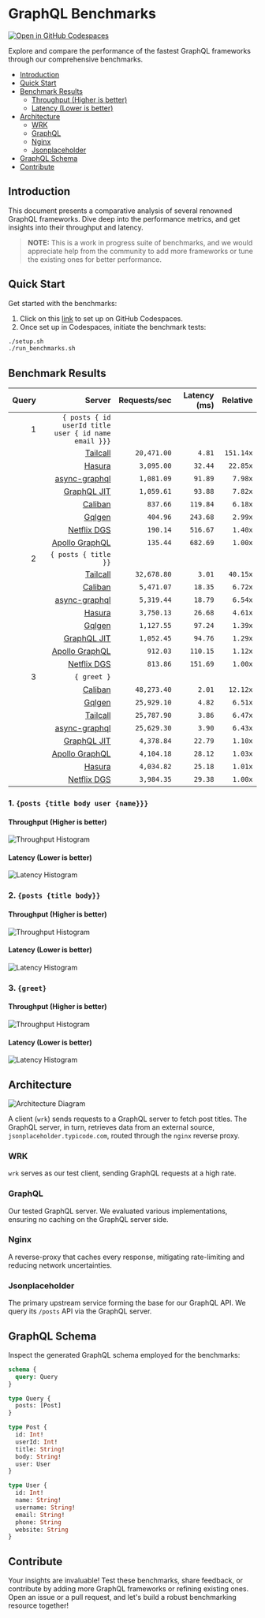 # GraphQL Benchmarks <!-- omit from toc -->

[![Open in GitHub Codespaces](https://github.com/codespaces/badge.svg)](https://codespaces.new/tailcallhq/graphql-benchmarks)

Explore and compare the performance of the fastest GraphQL frameworks through our comprehensive benchmarks.

- [Introduction](#introduction)
- [Quick Start](#quick-start)
- [Benchmark Results](#benchmark-results)
  - [Throughput (Higher is better)](#throughput-higher-is-better)
  - [Latency (Lower is better)](#latency-lower-is-better)
- [Architecture](#architecture)
  - [WRK](#wrk)
  - [GraphQL](#graphql)
  - [Nginx](#nginx)
  - [Jsonplaceholder](#jsonplaceholder)
- [GraphQL Schema](#graphql-schema)
- [Contribute](#contribute)

[Tailcall]: https://github.com/tailcallhq/tailcall
[Gqlgen]: https://github.com/99designs/gqlgen
[Apollo GraphQL]: https://github.com/apollographql/apollo-server
[Netflix DGS]: https://github.com/netflix/dgs-framework
[Caliban]: https://github.com/ghostdogpr/caliban
[async-graphql]: https://github.com/async-graphql/async-graphql
[Hasura]: https://github.com/hasura/graphql-engine
[GraphQL JIT]: https://github.com/zalando-incubator/graphql-jit

## Introduction

This document presents a comparative analysis of several renowned GraphQL frameworks. Dive deep into the performance metrics, and get insights into their throughput and latency.

> **NOTE:** This is a work in progress suite of benchmarks, and we would appreciate help from the community to add more frameworks or tune the existing ones for better performance.

## Quick Start

Get started with the benchmarks:

1. Click on this [link](https://codespaces.new/tailcallhq/graphql-benchmarks) to set up on GitHub Codespaces.
2. Once set up in Codespaces, initiate the benchmark tests:

```bash
./setup.sh
./run_benchmarks.sh
```

## Benchmark Results

<!-- PERFORMANCE_RESULTS_START -->

| Query | Server | Requests/sec | Latency (ms) | Relative |
|-------:|--------:|--------------:|--------------:|---------:|
| 1 | `{ posts { id userId title user { id name email }}}` |
|| [Tailcall] | `20,471.00` | `4.81` | `151.14x` |
|| [Hasura] | `3,095.00` | `32.44` | `22.85x` |
|| [async-graphql] | `1,081.09` | `91.89` | `7.98x` |
|| [GraphQL JIT] | `1,059.61` | `93.88` | `7.82x` |
|| [Caliban] | `837.66` | `119.84` | `6.18x` |
|| [Gqlgen] | `404.96` | `243.68` | `2.99x` |
|| [Netflix DGS] | `190.14` | `516.67` | `1.40x` |
|| [Apollo GraphQL] | `135.44` | `682.69` | `1.00x` |
| 2 | `{ posts { title }}` |
|| [Tailcall] | `32,678.80` | `3.01` | `40.15x` |
|| [Caliban] | `5,471.07` | `18.35` | `6.72x` |
|| [async-graphql] | `5,319.44` | `18.79` | `6.54x` |
|| [Hasura] | `3,750.13` | `26.68` | `4.61x` |
|| [Gqlgen] | `1,127.55` | `97.24` | `1.39x` |
|| [GraphQL JIT] | `1,052.45` | `94.76` | `1.29x` |
|| [Apollo GraphQL] | `912.03` | `110.15` | `1.12x` |
|| [Netflix DGS] | `813.86` | `151.69` | `1.00x` |
| 3 | `{ greet }` |
|| [Caliban] | `48,273.40` | `2.01` | `12.12x` |
|| [Gqlgen] | `25,929.10` | `4.82` | `6.51x` |
|| [Tailcall] | `25,787.90` | `3.86` | `6.47x` |
|| [async-graphql] | `25,629.30` | `3.90` | `6.43x` |
|| [GraphQL JIT] | `4,378.84` | `22.79` | `1.10x` |
|| [Apollo GraphQL] | `4,104.18` | `28.12` | `1.03x` |
|| [Hasura] | `4,034.82` | `25.18` | `1.01x` |
|| [Netflix DGS] | `3,984.35` | `29.38` | `1.00x` |

<!-- PERFORMANCE_RESULTS_END -->



### 1. `{posts {title body user {name}}}`
#### Throughput (Higher is better)

![Throughput Histogram](assets/req_sec_histogram1.png)

#### Latency (Lower is better)

![Latency Histogram](assets/latency_histogram1.png)

### 2. `{posts {title body}}`
#### Throughput (Higher is better)

![Throughput Histogram](assets/req_sec_histogram2.png)

#### Latency (Lower is better)

![Latency Histogram](assets/latency_histogram2.png)

### 3. `{greet}`
#### Throughput (Higher is better)

![Throughput Histogram](assets/req_sec_histogram3.png)

#### Latency (Lower is better)

![Latency Histogram](assets/latency_histogram3.png)

## Architecture

![Architecture Diagram](assets/architecture.png)

A client (`wrk`) sends requests to a GraphQL server to fetch post titles. The GraphQL server, in turn, retrieves data from an external source, `jsonplaceholder.typicode.com`, routed through the `nginx` reverse proxy.

### WRK

`wrk` serves as our test client, sending GraphQL requests at a high rate.

### GraphQL

Our tested GraphQL server. We evaluated various implementations, ensuring no caching on the GraphQL server side.

### Nginx

A reverse-proxy that caches every response, mitigating rate-limiting and reducing network uncertainties.

### Jsonplaceholder

The primary upstream service forming the base for our GraphQL API. We query its `/posts` API via the GraphQL server.

## GraphQL Schema

Inspect the generated GraphQL schema employed for the benchmarks:

```graphql
schema {
  query: Query
}

type Query {
  posts: [Post]
}

type Post {
  id: Int!
  userId: Int!
  title: String!
  body: String!
  user: User
}

type User {
  id: Int!
  name: String!
  username: String!
  email: String!
  phone: String
  website: String
}
```

## Contribute

Your insights are invaluable! Test these benchmarks, share feedback, or contribute by adding more GraphQL frameworks or refining existing ones. Open an issue or a pull request, and let's build a robust benchmarking resource together!
